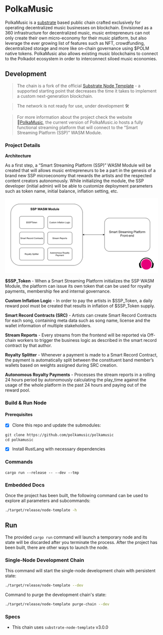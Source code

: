 # PolkaMusic

PolkaMusic is a [substrate](https://github.com/paritytech/substrate) based public chain crafted exclusively for operating decentralized music businesses on blockchain. Envisioned as a 360 infrastructure for decentralized music, music entrepreneurs can not only create their own micro-economy for their music platform, but also leverage the ever growing list of features such as NFT, crowdfunding, decentralized storage and more like on-chain governance using $POLM native tokens. PolkaMusic also allows existing music blockchains to connect to the Polkadot ecosystem in order to interconnect siloed music economies.

## Development

> The chain is a fork of the official [Substrate Node Template](https://github.com/substrate-developer-hub/substrate-node-template) - a supported starting point that decreases the time it takes to implement a custom next-generation blockchain.

> The network is not ready for use, under development :hammer_and_wrench:

> For more information about the project check the website :link:[PolkaMusic](https://polkamusic.io), the current version of PolkaMusic.io hosts a fully functional streaming platform that will connect to the “Smart Streaming Platform (SSP)” WASM Module.

### Project Details 
**Architecture**

As a first step, a “Smart Streaming Platform (SSP)” WASM Module will be created that will allows music entrepreneurs to be a part in the genesis of a brand new SSP microeconomy that rewards the artists and the respected content creators autonomously. While initializing the module, the SSP developer (initial admin) will be able to customize deployment parameters such as token name, initial balance, inflation setting, etc.

![Smart Streaming Platform (SSP) Module](sspM.png)

**$SSP_Token** - When a Smart Streaming Platform initializes the SSP WASM Module, the platform can issue its own token that can be used for royalty payments, membership fee and internal governance.

**Custom Inflation Logic** - In order to pay the artists in $SSP_Token, a daily reward pool must be created that results in inflation of $SSP_Token supply. 

**Smart Record Contracts (SRC)** - Artists can create Smart Record Contracts for each song, containing meta data such as song name, license and the wallet information of multiple stakeholders.

**Stream Reports** - Every streams from the frontend will be reported via Off-chain workers to trigger the business logic as described in the smart record contract by that author.

**Royalty Splitter** - Whenever a payment is made to a Smart Record Contract, the payment is automatically split between the constituent band member’s wallets based on weights assigned during SRC creation.

**Autonomous Royalty Payments** - Processes the stream reports in a rolling 24 hours period by autonomously calculating the play_time against the usage of the whole platform in the past 24 hours and paying out of the reward pool. 

### Build & Run Node

#### Prerequisites

- [x] Clone this repo and update the submodules:

```
git clone https://github.com/polkamusic/polkamusic
cd polkamusic
```
- [x] Install RustLang with necessary dependencies

### Commands

```
cargo run --release -- --dev --tmp
```

### Embedded Docs

Once the project has been built, the following command can be used to explore all parameters and
subcommands:

```sh
./target/release/node-template -h
```

## Run

The provided `cargo run` command will launch a temporary node and its state will be discarded after
you terminate the process. After the project has been built, there are other ways to launch the
node.

### Single-Node Development Chain

This command will start the single-node development chain with persistent state:

```bash
./target/release/node-template --dev
```

Command to purge the development chain's state:

```bash
./target/release/node-template purge-chain --dev
```

### Specs
- This chain uses ```substrate-node-template``` v3.0.0



